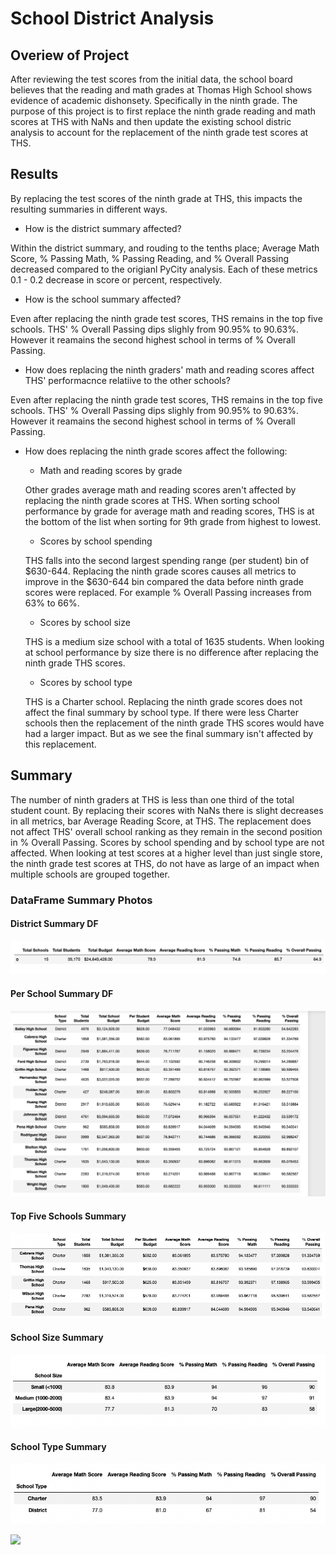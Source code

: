# School District Analysis

## Overiew of Project

After reviewing the test scores from the initial data, the school board believes that the reading and math grades at Thomas High School shows evidence of academic dishonsety. Specifically in the ninth grade. The purpose of this project is to first replace the ninth grade reading and math scores at THS with NaNs and then update the existing school distric analysis to account for the replacement of the ninth grade test scores at THS.

## Results

By replacing the test scores of the ninth grade at THS, this impacts the resulting summaries in different ways. 

- How is the district summary affected?
  
Within the district summary, and rouding to the tenths place; Average Math Score, % Passing Math, % Passing Reading, and % Overall Passing decreased compared to the origianl PyCity analysis. Each of these metrics 0.1 - 0.2 decrease in score or percent, respectively. 
  
- How is the school summary affected?

Even after replacing the ninth grade test scores, THS remains in the top five schools. THS' % Overall Passing dips slighly from 90.95% to 90.63%. However it reamains the second highest school in terms of % Overall Passing.

- How does replacing the ninth graders' math and reading scores affect THS' performacnce relatiive to the other schools?

Even after replacing the ninth grade test scores, THS remains in the top five schools. THS' % Overall Passing dips slighly from 90.95% to 90.63%. However it reamains the second highest school in terms of % Overall Passing.

- How does replacing the ninth grade scores affect the following: 

  - Math and reading scores by grade
  
  Other grades average math and reading scores aren't affected by replacing the ninth grade scores at THS. When sorting school performance by grade for average math and reading scores, THS is at the bottom of the list when sorting for 9th grade from highest to lowest. 
  
  - Scores by school spending
  
  THS falls into the second largest spending range (per student) bin of $630-644. Replacing the ninth grade scores causes all metrics to improve in the $630-644 bin compared the data before ninth grade scores were replaced. For example % Overall Passing increases from 63% to 66%.

  - Scores by school size
  
  THS is a medium size school with a total of 1635 students. When looking at school performance by size there is no difference after replacing the ninth grade THS scores.

  - Scores by school type
  
  THS is a Charter school. Replacing the ninth grade scores does not affect the final summary by school type. If there were less Charter schools then the replacement of the ninth grade THS scores would have had a larger impact. But as we see the final summary isn't affected by this replacement. 

## Summary

The number of ninth graders at THS is less than one third of the total student count. By replacing their scores with NaNs there is slight decreases in all metrics, bar Average Reading Score, at THS. The replacement does not affect THS' overall school ranking as they remain in the second position in % Overall Passing. Scores by school spending and by school type are not affected. When looking at test scores at a higher level than just single store, the ninth grade test scores at THS, do not have as large of an impact when multiple schools are grouped together. 

### DataFrame Summary Photos

#### District Summary DF
![](/Resources/District_summary_challenge.png)

#### Per School Summary DF
![](/Resources/per_school_summary_df.png)

#### Top Five Schools Summary
![](/Resources/top_five_schools.png)

#### School Size Summary

![](/Resources/size_summary.png)

#### School Type Summary

![](/Resources/type_summary.png)

![](../PyCitySchools_Challenge.ipynb)
